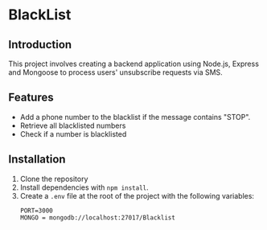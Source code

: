 # BlackList

## Introduction

This project involves creating a backend application using Node.js, Express and Mongoose to process users' unsubscribe requests via SMS.
## Features

- Add a phone number to the blacklist if the message contains "STOP".
- Retrieve all blacklisted numbers
- Check if a number is blacklisted

## Installation

1. Clone the repository
2. Install dependencies with `npm install`.
3. Create a `.env` file at the root of the project with the following variables:
   ```env
   PORT=3000
   MONGO = mongodb://localhost:27017/Blacklist
